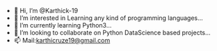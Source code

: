 - 👋 Hi, I’m @Karthick-19
- 👀 I’m interested in Learning any kind of programming languages...
- 🌱 I’m currently learning Python3...
- 💞️ I’m looking to collaborate on Python DataScience based projects...
- 📫 Mail:karthicruze19@gmail.com

<!---
Karthick-19/Karthick-19 is a ✨ special ✨ repository because its `README.md` (this file) appears on your GitHub profile.
You can click the Preview link to take a look at your changes.
--->
